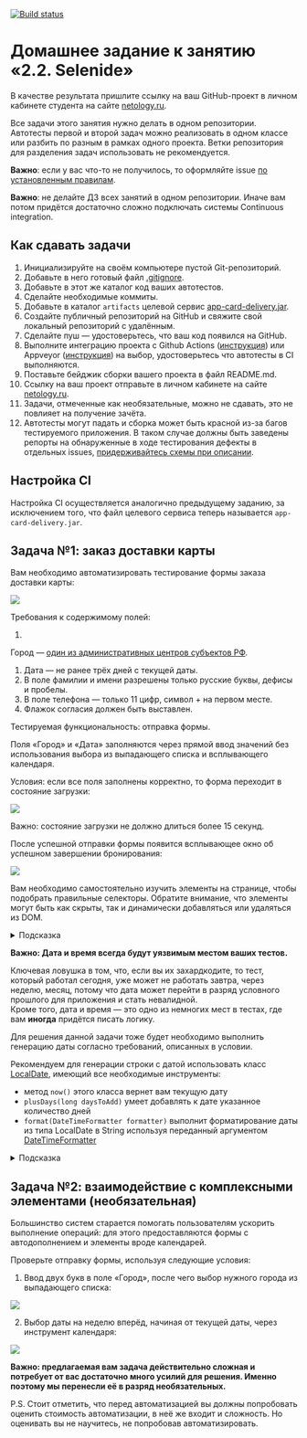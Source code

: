 [![Build status](https://ci.appveyor.com/api/projects/status/d7vqqrgc1ufn6haq/branch/main?svg=true)](https://ci.appveyor.com/project/BubaAZ/selenide/branch/main)

# Домашнее задание к занятию «2.2. Selenide»

В качестве результата пришлите ссылку на ваш GitHub-проект в личном кабинете студента на
сайте [netology.ru](https://netology.ru).

Все задачи этого занятия нужно делать в одном репозитории. Автотесты первой и второй задач можно реализовать в одном
классе или разбить по разным в рамках одного проекта. Ветки репозитория для разделения задач использовать не
рекомендуется.

**Важно**: если у вас что-то не получилось, то оформляйте issue [по установленным правилам](../report-requirements.md).

**Важно**: не делайте ДЗ всех занятий в одном репозитории. Иначе вам потом придётся достаточно сложно подключать системы
Continuous integration.

## Как сдавать задачи

1. Инициализируйте на своём компьютере пустой Git-репозиторий.
1. Добавьте в него готовый файл [.gitignore](../.gitignore).
1. Добавьте в этот же каталог код ваших автотестов.
1. Сделайте необходимые коммиты.
1. Добавьте в каталог `artifacts` целевой сервис [app-card-delivery.jar](app-card-delivery.jar).
1. Создайте публичный репозиторий на GitHub и свяжите свой локальный репозиторий с удалённым.
1. Сделайте пуш — удостоверьтесь, что ваш код появился на GitHub.
1. Выполните интеграцию проекта с Github Actions ([инструкция](../github-actions-integration)) или
   Appveyor ([инструкция](https://github.com/netology-code/aqa-homeworks/tree/master/api-ci#appveyor)) на выбор,
   удостоверьтесь что автотесты в CI выполняются.
1. Поставьте бейджик сборки вашего проекта в файл README.md.
1. Ссылку на ваш проект отправьте в личном кабинете на сайте [netology.ru](https://netology.ru).
1. Задачи, отмеченные как необязательные, можно не сдавать, это не повлияет на получение зачёта.
1. Автотесты могут падать и сборка может быть красной из-за багов тестируемого приложения. В таком случае должны быть
   заведены репорты на обнаруженные в ходе тестирования дефекты в отдельных
   issues, [придерживайтесь схемы при описании](../report-requirements.md).

## Настройка CI

Настройка CI осуществляется аналогично предыдущему заданию, за исключением того, что файл целевого сервиса теперь
называется `app-card-delivery.jar`.

## Задача №1: заказ доставки карты

Вам необходимо автоматизировать тестирование формы заказа доставки карты:

![](pic/order.png)

Требования к содержимому полей:

1.
Город — [один из административных центров субъектов РФ](https://ru.wikipedia.org/wiki/%D0%90%D0%B4%D0%BC%D0%B8%D0%BD%D0%B8%D1%81%D1%82%D1%80%D0%B0%D1%82%D0%B8%D0%B2%D0%BD%D1%8B%D0%B5_%D1%86%D0%B5%D0%BD%D1%82%D1%80%D1%8B_%D1%81%D1%83%D0%B1%D1%8A%D0%B5%D0%BA%D1%82%D0%BE%D0%B2_%D0%A0%D0%BE%D1%81%D1%81%D0%B8%D0%B9%D1%81%D0%BA%D0%BE%D0%B9_%D0%A4%D0%B5%D0%B4%D0%B5%D1%80%D0%B0%D1%86%D0%B8%D0%B8).
1. Дата — не ранее трёх дней с текущей даты.
1. В поле фамилии и имени разрешены только русские буквы, дефисы и пробелы.
1. В поле телефона — только 11 цифр, символ + на первом месте.
1. Флажок согласия должен быть выставлен.

Тестируемая функциональность: отправка формы.

Поля «Город» и «Дата» заполняются через прямой ввод значений без использования выбора из выпадающего списка и
всплывающего календаря.

Условия: если все поля заполнены корректно, то форма переходит в состояние загрузки:

![](pic/loading.png)

Важно: состояние загрузки не должно длиться более 15 секунд.

После успешной отправки формы появится всплывающее окно об успешном завершении бронирования:

![](pic/popup.png)

Вам необходимо самостоятельно изучить элементы на странице, чтобы подобрать правильные селекторы. Обратите внимание, что
элементы могут быть как скрыты, так и динамически добавляться или удаляться из DOM.

<details>
    <summary>Подсказка</summary>

    Смотрите на `data-test-id`, но помните, что он может быть не у всех элементов.

</details>

**Важно: Дата и время всегда будут уязвимым местом ваших тестов.**

Ключевая ловушка в том, что, если вы их захардкодите, то тест, который работал сегодня, уже может не работать завтра,
через неделю, месяц, потому что дата может перейти в разряд условного прошлого для приложения и стать невалидной.   
Кроме того, дата и время — это одно из немногих мест в тестах, где вам **иногда** придётся писать логику.

Для решения данной задачи тоже будет необходимо выполнить генерацию даты согласно требований, описанных в условии.

Рекомендуем для генерации строки с датой использовать
класс [LocalDate](https://docs.oracle.com/en/java/javase/11/docs/api/java.base/java/time/LocalDate.html), имеющий все
необходимые инструменты:

- метод `now()` этого класса вернет вам текущую дату
- `plusDays(long daysToAdd)` умеет добавлять к дате указанное количество дней
- `format(DateTimeFormatter formatter)` выполнит форматирование даты из типа LocalDate в String используя переданный
  аргументом [DateTimeFormatter](https://docs.oracle.com/en/java/javase/11/docs/api/java.base/java/time/format/DateTimeFormatter.html)

<details>
    <summary>Подсказка</summary>      

Поле ввода, которое необходимо заполнить в рамках сценария может быть заполнено значением по-умолчанию.

Для заполнения такого поля вам придется его предварительно очистить. При этом метод `clear()` работает далеко не на всех
формах.  
В таком случае вам придётся повторить действия пользователя на странице.

Содержимое поля необходимо выделить и послать нажатие кнопок для удаления текста в поле.   
Нажатие клавиш умеет посылать метод `sendKeys(CharSequence... keysToSend)`, а необходимые клавиши вы найдете в
енаме [Keys](https://www.selenium.dev/selenium/docs/api/java/org/openqa/selenium/Keys.html).          
Выделить текст можно двойным кликом или сочетанием клавиш.
</details>

## Задача №2: взаимодействие с комплексными элементами (необязательная)

Большинство систем старается помогать пользователям ускорить выполнение операций: для этого предоставляются формы с
автодополнением и элементы вроде календарей.

Проверьте отправку формы, используя следующие условия:

1. Ввод двух букв в поле «Город», после чего выбор нужного города из выпадающего списка:

![](pic/dropdown.png)

2. Выбор даты на неделю вперёд, начиная от текущей даты, через инструмент календаря:

![](pic/calendar.png)

**Важно: предлагаемая вам задача действительно сложная и потребует от вас достаточно много усилий для решения. Именно
поэтому мы перенесли её в разряд необязательных.**

P.S. Стоит отметить, что перед автоматизацией вы должны попробовать оценить стоимость автоматизации, в неё же входит и
сложность. Но оценивать вы не научитесь, не попробовав автоматизировать.